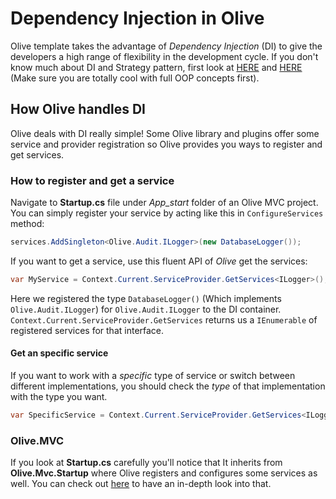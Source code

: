 # Dependency Injection in Olive

Olive template takes the advantage of *Dependency Injection* (DI) to give the developers a high range of flexibility in the development cycle. If you don't know much about DI and Strategy pattern, first look at [HERE](https://www.codeproject.com/Tips/657668/Dependency-Injection-DI) and [HERE](https://stackify.com/dependency-injection-c-sharp/) (Make sure you are totally cool with full OOP concepts first).

## How Olive handles DI

Olive deals with DI really simple! Some Olive library and plugins offer some service and provider registration so Olive provides you ways to register and get services.

### How to register and get a service

Navigate to **Startup.cs** file under *App_start* folder of an Olive MVC project. You can simply register your service by acting like this in `ConfigureServices` method:

```csharp
services.AddSingleton<Olive.Audit.ILogger>(new DatabaseLogger());
```

If you want to get a service, use this fluent API of *Olive* get the services:

```csharp
var MyService = Context.Current.ServiceProvider.GetServices<ILogger>();
```

Here we registered the type `DatabaseLogger()` (Which implements `Olive.Audit.ILogger`)  for `Olive.Audit.ILogger` to the DI container. `Context.Current.ServiceProvider.GetServices` returns us a `IEnumerable` of registered services for that interface.

#### Get an specific service

If you want to work with a *specific* type of service or switch between different implementations, you should check the *type* of that implementation with the type you want.

```csharp
var SpecificService = Context.Current.ServiceProvider.GetServices<ILogger>().Where(x => x.GetType() == typeof(DatabaseLogger)).AwaitAll(x => x.Log(auditEvent));
```

### Olive.MVC

If you look at **Startup.cs** carefully you'll notice that It inherits from **Olive.Mvc.Startup** where Olive registers and configures some services as well. You can check out [here](https://github.com/Geeksltd/Olive/blob/master/Mvc/Olive.Mvc/Utilities/Startup.cs) to have an in-depth look into that.